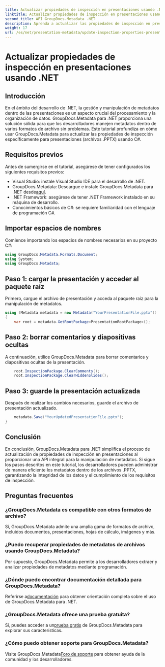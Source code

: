 ```yaml
---
title: Actualizar propiedades de inspección en presentaciones usando .NET
linktitle: Actualizar propiedades de inspección en presentaciones usando .NET
second_title: API GroupDocs.Metadata .NET
description: Aprenda a actualizar las propiedades de inspección en presentaciones usando .NET con GroupDocs.Metadata. Manipulación de metadatos fácil y eficiente para archivos .PPTX.
weight: 17
url: /es/net/presentation-metadata/update-inspection-properties-presentations/
---
```


# Actualizar propiedades de inspección en presentaciones usando .NET

## Introducción
En el ámbito del desarrollo de .NET, la gestión y manipulación de metadatos dentro de las presentaciones es un aspecto crucial del procesamiento y la organización de datos. GroupDocs.Metadata para .NET proporciona una solución sólida para que los desarrolladores manejen metadatos dentro de varios formatos de archivo sin problemas. Este tutorial profundiza en cómo usar GroupDocs.Metadata para actualizar las propiedades de inspección específicamente para presentaciones (archivos .PPTX) usando C#.
## Requisitos previos
Antes de sumergirse en el tutorial, asegúrese de tener configurados los siguientes requisitos previos:
- Visual Studio: instale Visual Studio IDE para el desarrollo de .NET.
-  GroupDocs.Metadata: Descargue e instale GroupDocs.Metadata para .NET desde[aquí](https://releases.groupdocs.com/metadata/net/).
- .NET Framework: asegúrese de tener .NET Framework instalado en su máquina de desarrollo.
- Conocimientos básicos de C#: se requiere familiaridad con el lenguaje de programación C#.

## Importar espacios de nombres
Comience importando los espacios de nombres necesarios en su proyecto C#:
```csharp
using GroupDocs.Metadata.Formats.Document;
using System;
using GroupDocs.Metadata;
```
## Paso 1: cargar la presentación y acceder al paquete raíz
Primero, cargue el archivo de presentación y acceda al paquete raíz para la manipulación de metadatos.

```csharp
using (Metadata metadata = new Metadata("YourPresentationFile.pptx"))
{
    var root = metadata.GetRootPackage<PresentationRootPackage>();
```
## Paso 2: borrar comentarios y diapositivas ocultas
A continuación, utilice GroupDocs.Metadata para borrar comentarios y diapositivas ocultas de la presentación.

```csharp
    root.InspectionPackage.ClearComments();
    root.InspectionPackage.ClearHiddenSlides();
```
## Paso 3: guarde la presentación actualizada
Después de realizar los cambios necesarios, guarde el archivo de presentación actualizado.

```csharp
    metadata.Save("YourUpdatedPresentationFile.pptx");
}
```

## Conclusión
En conclusión, GroupDocs.Metadata para .NET simplifica el proceso de actualización de propiedades de inspección en presentaciones al proporcionar una API integral para la manipulación de metadatos. Si sigue los pasos descritos en este tutorial, los desarrolladores pueden administrar de manera eficiente los metadatos dentro de los archivos .PPTX, garantizando la integridad de los datos y el cumplimiento de los requisitos de inspección.

## Preguntas frecuentes
### ¿GroupDocs.Metadata es compatible con otros formatos de archivo?
Sí, GroupDocs.Metadata admite una amplia gama de formatos de archivo, incluidos documentos, presentaciones, hojas de cálculo, imágenes y más.
### ¿Puedo recuperar propiedades de metadatos de archivos usando GroupDocs.Metadata?
Por supuesto, GroupDocs.Metadata permite a los desarrolladores extraer y analizar propiedades de metadatos mediante programación.
### ¿Dónde puedo encontrar documentación detallada para GroupDocs.Metadata?
 Referirse a[documentación](https://tutorials.groupdocs.com/metadata/net/) para obtener orientación completa sobre el uso de GroupDocs.Metadata para .NET.
### ¿GroupDocs.Metadata ofrece una prueba gratuita?
 Sí, puedes acceder a un[prueba gratis](https://releases.groupdocs.com/) de GroupDocs.Metadata para explorar sus características.
### ¿Cómo puedo obtener soporte para GroupDocs.Metadata?
 Visite GroupDocs.Metadata[Foro de soporte](https://forum.groupdocs.com/c/metadata/14) para obtener ayuda de la comunidad y los desarrolladores.